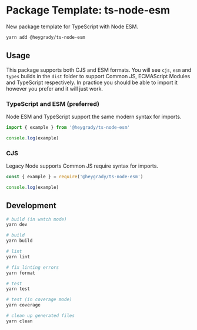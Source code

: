 # Package Template: ts-node-esm

New package template for TypeScript with Node ESM.

```sh
yarn add @heygrady/ts-node-esm
```

## Usage

This package supports both CJS and ESM formats. You will see `cjs`, `esm` and `types` builds in the `dist` folder to support Common JS, ECMAScript Modules and TypeScript respectively. In practice you should be able to import it however you prefer and it will just work.

### TypeScript and ESM (preferred)

Node ESM and TypeScript support the same modern syntax for imports.

```ts
import { example } from '@heygrady/ts-node-esm'

console.log(example)
```

### CJS

Legacy Node supports Common JS require syntax for imports.

```js
const { example } = require('@heygrady/ts-node-esm')

console.log(example)
```

## Development

```sh
# build (in watch mode)
yarn dev

# build
yarn build

# lint
yarn lint

# fix linting errors
yarn format

# test
yarn test

# test (in coverage mode)
yarn coverage

# clean up generated files
yarn clean
```
